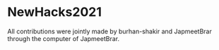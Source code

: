 # NewHacks2021
All contributions were jointly made by burhan-shakir and JapmeetBrar through the computer of JapmeetBrar.
